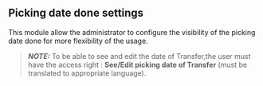 Picking date done settings
-----------------------------
This module allow the administrator to configure the visibility of the 
picking date done for more flexibility of the usage.
> **_NOTE:_** To be able to see and edit the date of Transfer,the user must have the access right : __See/Edit picking date of Transfer__ (must be translated to appropriate language). 


